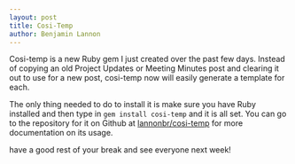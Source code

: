 ```yaml
---
layout: post
title: Cosi-Temp
author: Benjamin Lannon
---
```


Cosi-temp is a new Ruby gem I just created over the past few days. Instead of
copying an old Project Updates or Meeting Minutes post and clearing it out to use
for a new post, cosi-temp now will easily generate a template for each.

The only thing needed to do to install it is make sure you have Ruby installed and
then type in `gem install cosi-temp` and it is all set. You can go to the repository
for it on Github at [lannonbr/cosi-temp](https://github.com/lannonbr/cosi-temp)
for more documentation on its usage.

have a good rest of your break and see everyone next week!
